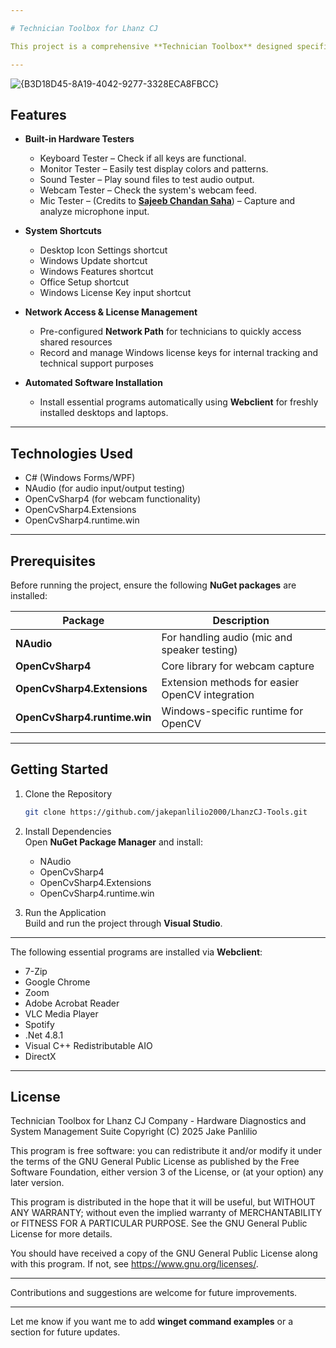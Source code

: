 ```yaml
---

# Technician Toolbox for Lhanz CJ

This project is a comprehensive **Technician Toolbox** designed specifically for **Lhanz CJ Company**. It provides technicians with a set of essential tools to test hardware components, access system settings, install necessary programs, and manage Windows configurations, all from a single application interface.

---
```

![{B3D18D45-8A19-4042-9277-3328ECA8FBCC}](https://github.com/user-attachments/assets/d0eb3d01-8624-4a60-a51b-63592a36e388)

## Features

- **Built-in Hardware Testers**  
    - Keyboard Tester – Check if all keys are functional.  
    - Monitor Tester – Easily test display colors and patterns.  
    - Sound Tester – Play sound files to test audio output.  
    - Webcam Tester – Check the system's webcam feed.  
    - Mic Tester – (Credits to [**Sajeeb Chandan Saha**](https://github.com/sajeebchandan/MicTest)) – Capture and analyze microphone input.

- **System Shortcuts**  
    - Desktop Icon Settings shortcut  
    - Windows Update shortcut  
    - Windows Features shortcut  
    - Office Setup shortcut  
    - Windows License Key input shortcut

- **Network Access & License Management**  
    - Pre-configured **Network Path** for technicians to quickly access shared resources  
    - Record and manage Windows license keys for internal tracking and technical support purposes

- **Automated Software Installation**  
    - Install essential programs automatically using **Webclient** for freshly installed desktops and laptops.

---

## Technologies Used

- C# (Windows Forms/WPF)
- NAudio (for audio input/output testing)
- OpenCvSharp4 (for webcam functionality)
- OpenCvSharp4.Extensions
- OpenCvSharp4.runtime.win

---

## Prerequisites

Before running the project, ensure the following **NuGet packages** are installed:

| Package | Description |
|---|---|
| **NAudio** | For handling audio (mic and speaker testing) |
| **OpenCvSharp4** | Core library for webcam capture |
| **OpenCvSharp4.Extensions** | Extension methods for easier OpenCV integration |
| **OpenCvSharp4.runtime.win** | Windows-specific runtime for OpenCV |

---

## Getting Started

1. Clone the Repository
    ```bash
    git clone https://github.com/jakepanlilio2000/LhanzCJ-Tools.git
    ```

2. Install Dependencies  
   Open **NuGet Package Manager** and install:

    - NAudio
    - OpenCvSharp4
    - OpenCvSharp4.Extensions
    - OpenCvSharp4.runtime.win

3. Run the Application  
   Build and run the project through **Visual Studio**.

---

The following essential programs are installed via **Webclient**:

- 7-Zip
- Google Chrome
- Zoom
- Adobe Acrobat Reader
- VLC Media Player
- Spotify
- .Net 4.8.1
- Visual C++ Redistributable AIO
- DirectX

---

## License

Technician Toolbox for Lhanz CJ Company - Hardware Diagnostics and System Management Suite
Copyright (C) 2025 Jake Panlilio

This program is free software: you can redistribute it and/or modify
it under the terms of the GNU General Public License as published by
the Free Software Foundation, either version 3 of the License, or
(at your option) any later version.

This program is distributed in the hope that it will be useful,
but WITHOUT ANY WARRANTY; without even the implied warranty of
MERCHANTABILITY or FITNESS FOR A PARTICULAR PURPOSE.  See the
GNU General Public License for more details.

You should have received a copy of the GNU General Public License
along with this program.  If not, see <https://www.gnu.org/licenses/>.

---

Contributions and suggestions are welcome for future improvements.

---

Let me know if you want me to add **winget command examples** or a section for future updates.
